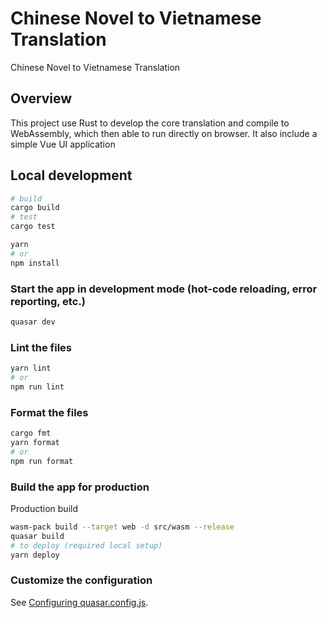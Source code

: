 # Chinese Novel to Vietnamese Translation

Chinese Novel to Vietnamese Translation

## Overview
This project use Rust to develop the core translation and compile to WebAssembly, which then able to run directly on browser. It also include a simple Vue UI application

## Local development 
```bash
# build
cargo build
# test
cargo test
```
```bash
yarn
# or
npm install
```

### Start the app in development mode (hot-code reloading, error reporting, etc.)
```bash
quasar dev
```


### Lint the files
```bash
yarn lint
# or
npm run lint
```

### Format the files
```bash
cargo fmt
yarn format
# or
npm run format
```

### Build the app for production
Production build
```bash
wasm-pack build --target web -d src/wasm --release
quasar build
# to deploy (required local setup)
yarn deploy
```

### Customize the configuration
See [Configuring quasar.config.js](https://v2.quasar.dev/quasar-cli-webpack/quasar-config-js).
